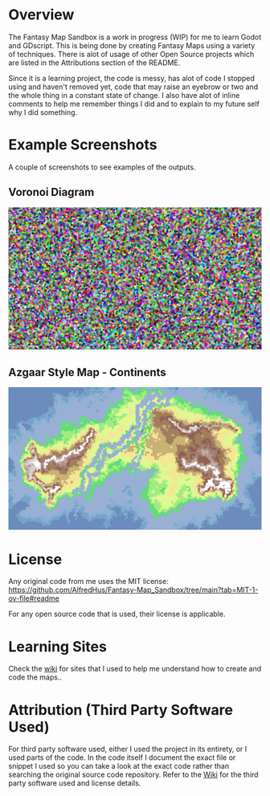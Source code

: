 # Overview
The Fantasy Map Sandbox is a work in progress (WIP) for me to learn Godot and GDscript. This is being done by creating Fantasy Maps using a variety of techniques. There is alot of usage of other Open Source projects which are listed in the Attributions section of the README.

Since it is a learning project, the code is messy, has alot of code I stopped using and haven't removed yet, code that may raise an eyebrow or two and the whole thing in a constant state of change. I also have alot of inline comments to help me remember things I did and to explain to my future self why I did something.

# Example Screenshots
A couple of screenshots to see examples of the outputs.

## Voronoi Diagram
![Screenshot of a voronoi diagram using poisson disk sampling for the points. Colors are random.](images/voronoi_with_poisson.png)

## Azgaar Style Map - Continents
![Screenshot of an Azgaar style map using the Continents Template.](images/continents.png)

# License
Any original code from me uses the MIT license: https://github.com/AlfredHus/Fantasy-Map_Sandbox/tree/main?tab=MIT-1-ov-file#readme

For any open source code that is used, their license is applicable.

# Learning Sites
Check the [wiki](https://github.com/AlfredHus/Fantasy_Map_Sandbox/wiki/Learning-Sites) for sites that I used to help me understand how to create and code the maps.. <br/>

# Attribution (Third Party Software Used)
For third party software used, either I used the project in its entirety, or I used parts of the code. In the code itself I document the exact file or snippet I used so you can take a look at the exact code rather than searching the original source code repository.
Refer to the [Wiki](https://github.com/AlfredHus/Fantasy_Map_Sandbox/wiki/Attribution-(Third-Party-Software)) for the third party software used and license details.
